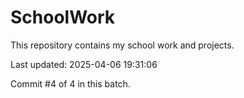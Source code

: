 # SchoolWork

This repository contains my school work and projects.

Last updated: 2025-04-06 19:31:06

Commit #4 of 4 in this batch.